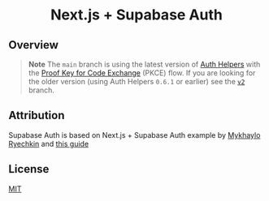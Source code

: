 <h1 align="center"><b>Next.js</b> + <b>Supabase</b> Auth</h1>

## Overview

> **Note**
> The `main` branch is using the latest version of [Auth Helpers](https://supabase.com/docs/guides/auth/auth-helpers/nextjs) with the [Proof Key for Code Exchange](https://supabase.com/blog/supabase-auth-sso-pkce#introducing-pkce) (PKCE) flow. If you are looking for the older version (using Auth Helpers `0.6.1` or earlier) see the [`v2`](https://github.com/mryechkin/nextjs-supabase-auth/tree/v2) branch.

## Attribution

Supabase Auth is based on Next.js + Supabase Auth example by [Mykhaylo Ryechkin](https://github.com/mryechkin) and [this guide](https://misha.wtf/blog/supabase-auth-next-13-pkce)

## License

[MIT](https://choosealicense.com/licenses/mit/)
